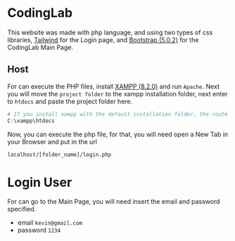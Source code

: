 # CodingLab
This website was made with php language, and using two types of css libraries, [Tailwind](https://tailwindcss.com) for the Login page, and [Bootstrap (5.0.2)](https://getbootstrap.com/docs/5.0/getting-started/introduction/) for the CodingLab Main Page.

## Host
For can execute the PHP files, install [XAMPP (8.2.0)](https://www.apachefriends.org/es/download.html) and run `Apache`.
Next you will move the `project folder` to the xampp installation folder, next enter to `htdocs` and paste the project folder here.

```powershell
# If you install xampp with the default installation folder, the route is
C:\xampp\htdocs
```
Now, you can execute the php file, for that, you will need open a New Tab in your Browser and put in the url 

```browser
localhost/[folder_name]/login.php
```

# Login User
For can go to the Main Page, you will need insert the email and password specified.
* email `kevin@gmail.com`
* password `1234`

